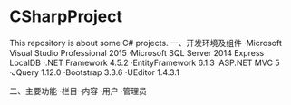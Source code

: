 # CSharpProject
This repository is about  some C#  projects.
一、开发环境及组件
·Microsoft Visual Studio Professional 2015
·Microsoft SQL Server 2014 Express LocalDB
·.NET Framework 4.5.2
·EntityFramework 6.1.3
·ASP.NET MVC 5
·JQuery 1.12.0
·Bootstrap 3.3.6
·UEditor 1.4.3.1

二、主要功能
·栏目
·内容
·用户
·管理员

